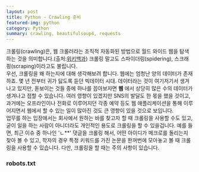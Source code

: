 ```yaml
---
layout: post
title: Python - Crawling 준비
featured-img: python
category: Python
summary: crawling, beautifulsoup4, requests
---
```

크롤링(crawling)은, 웹 크롤러라는 조직적 자동화된 방법으로 월드 와이드 웹을 탐색하는 것을 의미합니다.(출처:[위키백과](https://ko.wikipedia.org/wiki/%EC%9B%B9_%ED%81%AC%EB%A1%A4%EB%9F%AC)) 크롤링 말고도 스파이더링(spidering), 스크래핑(scraping)이라고도 불립니다.<br>
우선, 크롤링을 왜 하는지에 대해 생각해보려 합니다. 웹에는 엄청난 양의 데이터가 존재하죠. 몇 년 전부터 귀가 닳도록 듣던 빅데이터 시대. 데이터라는 것이 여기저기서 생겨나고 있지만, 돋보이는 것들 중에 하나를 꼽아보자면 **웹** 에서 상당히 많은 수의 데이터가 생겨나고 접할 수 있습니다. 여러 영향이 있겠지만 SNS의 발달도 한 몫을 했을 것이고, 과거에는 오프라인이나 전화로 이루어지던 각종 예약 등도 웹 애플리케이션을 통해 이루어지면서 웹에서 할 수 있는 일이 많아진 것도 큰 영향이 있을 것으로 보입니다. <br>
업무를 하는 입장에서는 회사에서 원하는 바를 찾고자 할 때 크롤링을 사용할 수도 있고, 굳이 일을 하는 사람이 아니더라도 개인적인 용도로 크롤링을 할 수 있을겁니다. 예를 들면, 최근 이슈 중 하나인 'ㄴ**' 댓글을 크롤링 해서, 어떤 아이디가 메크로를 돌리는지 찾아 볼 수 있고, 학자의 경우 특정 키워드를 가진 논문을 한꺼번에 모아놓고 볼 때 크롤링을 사용할 수 있습니다. 다만, 크롤링을 할 때는 주의 사항이 있습니다.
### robots.txt
